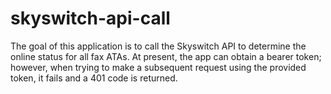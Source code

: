 # skyswitch-api-call
The goal of this application is to call the Skyswitch API to determine the online status for all fax ATAs. 
At present, the app can obtain a bearer token; however, when trying to make a subsequent request using the provided token, it fails and a 401 code is returned.
